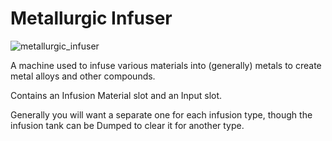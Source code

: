 # Metallurgic Infuser
![metallurgic_infuser](item:mekanism:metallurgic_infuser)

A machine used to infuse various materials into (generally) metals to create metal alloys and other compounds.

Contains an Infusion Material slot and an Input slot.

Generally you will want a separate one for each infusion type, though the infusion tank can be Dumped to clear it for another type.
